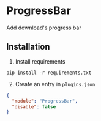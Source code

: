 # ProgressBar

Add download's progress bar

## Installation

1. Install requirements
```shell
pip install -r requirements.txt
```

2. Create an entry in `plugins.json`
```json
{
  "module": "ProgressBar", 
  "disable": false
}
```
